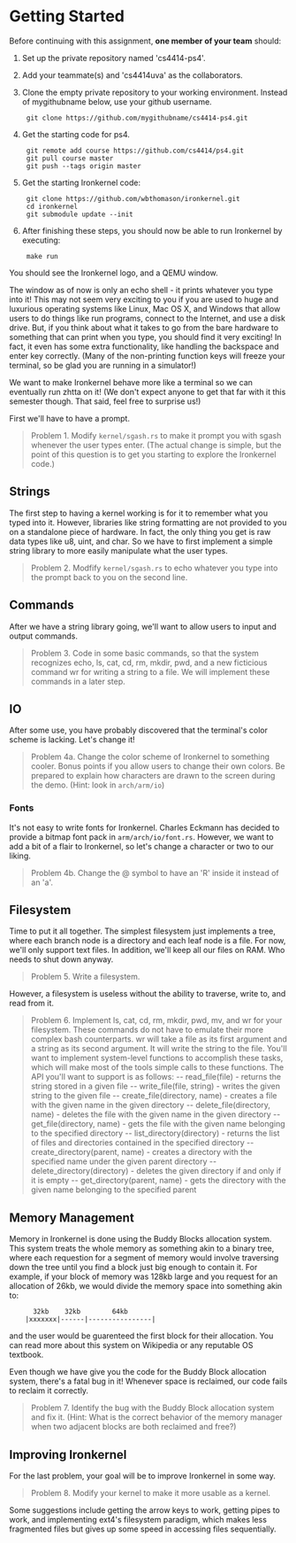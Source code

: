 Getting Started
======

Before continuing with this assignment, **one member of your team** should:

1. Set up the private repository named 'cs4414-ps4'.

2. Add your teammate(s) and 'cs4414uva' as the collaborators.

3. Clone the empty private repository to your working environment. Instead of mygithubname below, use your github username.

	    git clone https://github.com/mygithubname/cs4414-ps4.git

4. Get the starting code for ps4.

	    git remote add course https://github.com/cs4414/ps4.git
	    git pull course master
	    git push --tags origin master

5. Get the starting Ironkernel code:

	    git clone https://github.com/wbthomason/ironkernel.git
	    cd ironkernel
	    git submodule update --init

6. After finishing these steps, you should now be able to run Ironkernel by executing:

	    make run

You should see the Ironkernel logo, and a QEMU window. 

The window as of now is only an echo shell - it prints whatever you type
into it!  This may not seem very exciting to you if you are used to huge
and luxurious operating systems like Linux, Mac OS X, and Windows that
allow users to do things like run programs, connect to the Internet, and
use a disk drive.  But, if you think about what it takes to go from the
bare hardware to something that can print when you type, you should find
it very exciting!  In fact, it even has some extra functionality, like
handling the backspace and enter key correctly. (Many of the
non-printing function keys will freeze your terminal, so be glad you are
running in a simulator!)

We want to make Ironkernel behave more like a terminal so we can
eventually run zhtta on it!  (We don't expect anyone to get that far
with it this semester though.  That said, feel free to surprise us!)

First we'll have to have a prompt.

> Problem 1. Modify `kernel/sgash.rs` to make it prompt you with sgash whenever the user types enter. (The actual change is simple, but the point of this question is to get you starting to explore the Ironkernel code.) 

Strings
------

The first step to having a kernel working is for it to remember what you typed into it. However, libraries like string formatting are not provided to you on a standalone piece of hardware. In fact, the only thing you get is raw data types like u8, uint, and char. So we have to first implement a simple string library to more easily manipulate what the user types.

> Problem 2. Modfify `kernel/sgash.rs` to echo whatever you type into the prompt back to you on the second line.

Commands
------

After we have a string library going, we'll want to allow users to input and output commands. 

> Problem 3. Code in some basic commands, so that the system recognizes echo, ls, cat, cd, rm, mkdir, pwd, and a new ficticious command wr for writing a string to a file. We will implement these commands in a later step.

IO
------

After some use, you have probably discovered that the terminal's color scheme is lacking. Let's change it!

> Problem 4a. Change the color scheme of Ironkernel to something cooler. Bonus points if you allow users to change their own colors. Be prepared to explain how characters are drawn to the screen during the demo. (Hint: look in `arch/arm/io`)

### Fonts

It's not easy to write fonts for Ironkernel. Charles Eckmann has decided to provide a bitmap font pack in `arm/arch/io/font.rs`. However, we want to add a bit of a flair to Ironkernel, so let's change a character or two to our liking.

> Problem 4b. Change the @ symbol to have an 'R' inside it instead of an 'a'.

Filesystem
------

Time to put it all together. The simplest filesystem just implements a tree, where each branch node is a directory and each leaf node is a file. For now, we'll only support text files. In addition, we'll keep all our files on RAM. Who needs to shut down anyway.

> Problem 5. Write a filesystem.

However, a filesystem is useless without the ability to traverse, write to, and read from it.

> Problem 6. Implement ls, cat, cd, rm, mkdir, pwd, mv, and wr for your filesystem. These commands do not have to emulate their more complex bash counterparts. wr will take a file as its first argument and a string as its second argument. It will write the string to the file. You'll want to implement system-level functions to accomplish these tasks, which will make most of the tools simple calls to these functions. The API you'll want to support is as follows:
 -- read_file(file) - returns the string stored in a given file
 -- write_file(file, string) - writes the given string to the given file
 -- create_file(directory, name) - creates a file with the given name in the given directory
 -- delete_file(directory, name) - deletes the file with the given name in the given directory
 -- get_file(directory, name) - gets the file with the given name belonging to the specified directory
 -- list_directory(directory) - returns the list of files and directories contained in the specified directory
 -- create_directory(parent, name) - creates a directory with the specified name under the given parent directory
 -- delete_directory(directory) - deletes the given directory if and only if it is empty
 -- get_directory(parent, name) - gets the directory with the given name belonging to the specified parent

Memory Management
------

Memory in Ironkernel is done using the Buddy Blocks allocation system. This system treats the whole memory as something akin to a binary tree, where each requestion for a segment of memory would involve traversing down the tree until you find a block just big enough to contain it. For example, if your block of memory was 128kb large and you request for an allocation of 26kb, we would divide the memory space into something akin to:
		    
	      32kb    32kb        64kb
	    |xxxxxxx|------|----------------|

and the user would be guarenteed the first block for their allocation. You can read more about this system on Wikipedia or any reputable OS textbook.

Even though we have give you the code for the Buddy Block allocation system, there's a fatal bug in it! Whenever space is reclaimed, our code fails to reclaim it correctly.

> Problem 7. Identify the bug with the Buddy Block allocation system and fix it. (Hint: What is the correct behavior of the memory manager when two adjacent blocks are both reclaimed and free?)

Improving Ironkernel
------

For the last problem, your goal will be to improve Ironkernel in some way.

> Problem 8. Modify your kernel to make it more usable as a kernel. 

Some suggestions include getting the arrow keys to work, getting pipes to work, and implementing ext4's filesystem paradigm, which makes less fragmented files but gives up some speed in accessing files sequentially.
